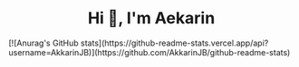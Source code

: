 <h1 align="center">Hi 👋, I'm Aekarin</h1>
[![Anurag's GitHub stats](https://github-readme-stats.vercel.app/api?username=AkkarinJB)](https://github.com/AkkarinJB/github-readme-stats)
